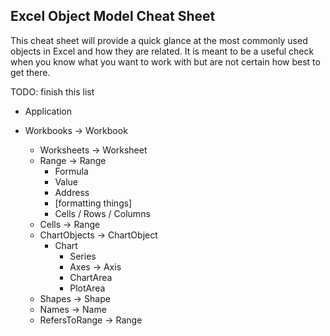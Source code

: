 ## Excel Object Model Cheat Sheet

This cheat sheet will provide a quick glance at the most commonly used objects in Excel and how they are related. It is meant to be a useful check when you know what you want to work with but are not certain how best to get there.

TODO: finish this list

- Application

- Workbooks -> Workbook
  - Worksheets -> Worksheet
  - Range -> Range
    - Formula
    - Value
    - Address
    - [formatting things]
    - Cells / Rows / Columns
  - Cells -> Range
  - ChartObjects -> ChartObject
    - Chart
      - Series
      - Axes -> Axis
      - ChartArea
      - PlotArea
  - Shapes -> Shape
  - Names -> Name
  - RefersToRange -> Range
